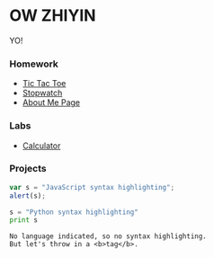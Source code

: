 # OW ZHIYIN

YO!

### Homework 
* [Tic Tac Toe](http://ozy8.github.io/tic-tac-toe)
* [Stopwatch](http://ozy8.github.io/stopwatch)
* [About Me Page](http://ozy8.github.io/AboutMe)



### Labs 
* [Calculator](http://ozy8.github.io/calculator)

### Projects 




```javascript
var s = "JavaScript syntax highlighting";
alert(s);
```
 
```python
s = "Python syntax highlighting"
print s
```
 
```
No language indicated, so no syntax highlighting. 
But let's throw in a <b>tag</b>.
```